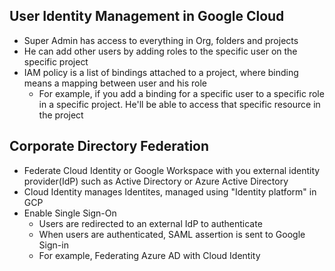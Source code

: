 ## User Identity Management in Google Cloud
- Super Admin has access to everything in Org, folders and projects
- He can add other users by adding roles to the specific user on the specific project
- IAM policy is a list of bindings attached to a project, where binding means a mapping between user and his role
    - For example, if you add a binding for a specific user to a specific role in a specific project. He'll be able to access that specific resource in the project
    
    
## Corporate Directory Federation
- Federate Cloud Identity or Google Workspace with you external identity provider(IdP) such as Active Directory or Azure Active Directory
- Cloud Identity manages Identites, managed using "Identity platform" in GCP
- Enable Single Sign-On
    - Users are redirected to an external IdP to authenticate
    - When users are authenticated, SAML assertion is sent to Google Sign-in
    - For example, Federating Azure AD with Cloud Identity
    
    

